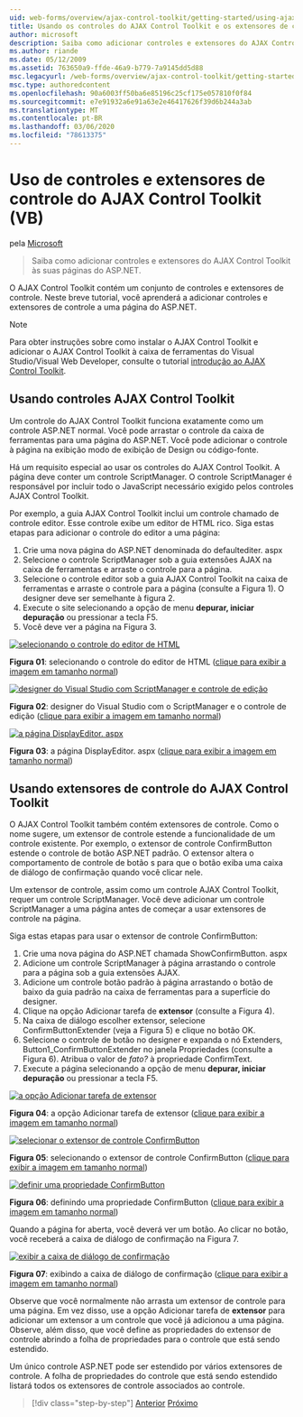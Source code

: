 ```yaml
---
uid: web-forms/overview/ajax-control-toolkit/getting-started/using-ajax-control-toolkit-controls-and-control-extenders-vb
title: Usando os controles do AJAX Control Toolkit e os extensores de controle (VB) | Microsoft Docs
author: microsoft
description: Saiba como adicionar controles e extensores do AJAX Control Toolkit às suas páginas do ASP.NET.
ms.author: riande
ms.date: 05/12/2009
ms.assetid: 763650a9-ffde-46a9-b779-7a9145dd5d88
msc.legacyurl: /web-forms/overview/ajax-control-toolkit/getting-started/using-ajax-control-toolkit-controls-and-control-extenders-vb
msc.type: authoredcontent
ms.openlocfilehash: 90a6003ff50ba6e85196c25cf175e057810f0f84
ms.sourcegitcommit: e7e91932a6e91a63e2e46417626f39d6b244a3ab
ms.translationtype: MT
ms.contentlocale: pt-BR
ms.lasthandoff: 03/06/2020
ms.locfileid: "78613375"
---
```

# <a name="using-ajax-control-toolkit-controls-and-control-extenders-vb"></a>Uso de controles e extensores de controle do AJAX Control Toolkit (VB)

pela [Microsoft](https://github.com/microsoft)

> Saiba como adicionar controles e extensores do AJAX Control Toolkit às suas páginas do ASP.NET.

O AJAX Control Toolkit contém um conjunto de controles e extensores de controle. Neste breve tutorial, você aprenderá a adicionar controles e extensores de controle a uma página do ASP.NET.

> [!NOTE] 
> 
> Para obter instruções sobre como instalar o AJAX Control Toolkit e adicionar o AJAX Control Toolkit à caixa de ferramentas do Visual Studio/Visual Web Developer, consulte o tutorial [introdução ao AJAX Control Toolkit](get-started-with-the-ajax-control-toolkit-vb.md).

## <a name="using-ajax-control-toolkit-controls"></a>Usando controles AJAX Control Toolkit

Um controle do AJAX Control Toolkit funciona exatamente como um controle ASP.NET normal. Você pode arrastar o controle da caixa de ferramentas para uma página do ASP.NET. Você pode adicionar o controle à página na exibição modo de exibição de Design ou código-fonte.

Há um requisito especial ao usar os controles do AJAX Control Toolkit. A página deve conter um controle ScriptManager. O controle ScriptManager é responsável por incluir todo o JavaScript necessário exigido pelos controles AJAX Control Toolkit.

Por exemplo, a guia AJAX Control Toolkit inclui um controle chamado de controle editor. Esse controle exibe um editor de HTML rico. Siga estas etapas para adicionar o controle do editor a uma página:

1. Crie uma nova página do ASP.NET denominada do defaultediter. aspx
2. Selecione o controle ScriptManager sob a guia extensões AJAX na caixa de ferramentas e arraste o controle para a página.
3. Selecione o controle editor sob a guia AJAX Control Toolkit na caixa de ferramentas e arraste o controle para a página (consulte a Figura 1). O designer deve ser semelhante à figura 2.
4. Execute o site selecionando a opção de menu **depurar, iniciar depuração** ou pressionar a tecla F5.
5. Você deve ver a página na Figura 3.

[![selecionando o controle do editor de HTML](using-ajax-control-toolkit-controls-and-control-extenders-vb/_static/image1.jpg)](using-ajax-control-toolkit-controls-and-control-extenders-vb/_static/image1.png)

**Figura 01**: selecionando o controle do editor de HTML ([clique para exibir a imagem em tamanho normal](using-ajax-control-toolkit-controls-and-control-extenders-vb/_static/image2.png))

[![designer do Visual Studio com ScriptManager e controle de edição](using-ajax-control-toolkit-controls-and-control-extenders-vb/_static/image2.jpg)](using-ajax-control-toolkit-controls-and-control-extenders-vb/_static/image3.png)

**Figura 02**: designer do Visual Studio com o ScriptManager e o controle de edição ([clique para exibir a imagem em tamanho normal](using-ajax-control-toolkit-controls-and-control-extenders-vb/_static/image4.png))

[![a página DisplayEditor. aspx](using-ajax-control-toolkit-controls-and-control-extenders-vb/_static/image3.jpg)](using-ajax-control-toolkit-controls-and-control-extenders-vb/_static/image5.png)

**Figura 03**: a página DisplayEditor. aspx ([clique para exibir a imagem em tamanho normal](using-ajax-control-toolkit-controls-and-control-extenders-vb/_static/image6.png))

## <a name="using-ajax-control-toolkit-control-extenders"></a>Usando extensores de controle do AJAX Control Toolkit

O AJAX Control Toolkit também contém extensores de controle. Como o nome sugere, um extensor de controle estende a funcionalidade de um controle existente. Por exemplo, o extensor de controle ConfirmButton estende o controle de botão ASP.NET padrão. O extensor altera o comportamento de controle de botão s para que o botão exiba uma caixa de diálogo de confirmação quando você clicar nele.

Um extensor de controle, assim como um controle AJAX Control Toolkit, requer um controle ScriptManager. Você deve adicionar um controle ScriptManager a uma página antes de começar a usar extensores de controle na página.

Siga estas etapas para usar o extensor de controle ConfirmButton:

1. Crie uma nova página do ASP.NET chamada ShowConfirmButton. aspx
2. Adicione um controle ScriptManager à página arrastando o controle para a página sob a guia extensões AJAX.
3. Adicione um controle botão padrão à página arrastando o botão de baixo da guia padrão na caixa de ferramentas para a superfície do designer.
4. Clique na opção Adicionar tarefa de **extensor** (consulte a Figura 4).
5. Na caixa de diálogo escolher extensor, selecione ConfirmButtonExtender (veja a Figura 5) e clique no botão OK.
6. Selecione o controle de botão no designer e expanda o nó Extenders, Button1\_ConfirmButtonExtender no janela Propriedades (consulte a Figura 6). Atribua o valor de *fato?* à propriedade ConfirmText.
7. Execute a página selecionando a opção de menu **depurar, iniciar depuração** ou pressionar a tecla F5.

[![a opção Adicionar tarefa de extensor](using-ajax-control-toolkit-controls-and-control-extenders-vb/_static/image4.jpg)](using-ajax-control-toolkit-controls-and-control-extenders-vb/_static/image7.png)

**Figura 04**: a opção Adicionar tarefa de extensor ([clique para exibir a imagem em tamanho normal](using-ajax-control-toolkit-controls-and-control-extenders-vb/_static/image8.png))

[![selecionar o extensor de controle ConfirmButton](using-ajax-control-toolkit-controls-and-control-extenders-vb/_static/image5.jpg)](using-ajax-control-toolkit-controls-and-control-extenders-vb/_static/image9.png)

**Figura 05**: selecionando o extensor de controle ConfirmButton ([clique para exibir a imagem em tamanho normal](using-ajax-control-toolkit-controls-and-control-extenders-vb/_static/image10.png))

[![definir uma propriedade ConfirmButton](using-ajax-control-toolkit-controls-and-control-extenders-vb/_static/image6.jpg)](using-ajax-control-toolkit-controls-and-control-extenders-vb/_static/image11.png)

**Figura 06**: definindo uma propriedade ConfirmButton ([clique para exibir a imagem em tamanho normal](using-ajax-control-toolkit-controls-and-control-extenders-vb/_static/image12.png))

Quando a página for aberta, você deverá ver um botão. Ao clicar no botão, você receberá a caixa de diálogo de confirmação na Figura 7.

[![exibir a caixa de diálogo de confirmação](using-ajax-control-toolkit-controls-and-control-extenders-vb/_static/image7.jpg)](using-ajax-control-toolkit-controls-and-control-extenders-vb/_static/image13.png)

**Figura 07**: exibindo a caixa de diálogo de confirmação ([clique para exibir a imagem em tamanho normal](using-ajax-control-toolkit-controls-and-control-extenders-vb/_static/image14.png))

Observe que você normalmente não arrasta um extensor de controle para uma página. Em vez disso, use a opção Adicionar tarefa de **extensor** para adicionar um extensor a um controle que você já adicionou a uma página. Observe, além disso, que você define as propriedades do extensor de controle abrindo a folha de propriedades para o controle que está sendo estendido.

Um único controle ASP.NET pode ser estendido por vários extensores de controle. A folha de propriedades do controle que está sendo estendido listará todos os extensores de controle associados ao controle.

> [!div class="step-by-step"]
> [Anterior](get-started-with-the-ajax-control-toolkit-vb.md)
> [Próximo](creating-a-custom-ajax-control-toolkit-control-extender-vb.md)
